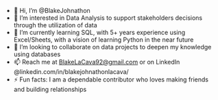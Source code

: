 - 👋 Hi, I’m @BlakeJohnathon
- 👀 I’m interested in Data Analysis to support stakeholders decisions through the utilization of data
- 🌱 I’m currently learning SQL, with 5+ years experience using Excel/Sheets, with a vision of learning Python in the near future
- 💞️ I’m looking to collaborate on data projects to deepen my knowledge using databases
- 📫 Reach me at BlakeLaCava92@gmail.com or on LinkedIn @linkedin.com/in/blakejohnathonlacava/
- ⚡ Fun facts: I am a dependable contributor who loves making friends and building relationships

<!---
BlakeJohnathon/BlakeJohnathon is a ✨ special ✨ repository because its `README.md` (this file) appears on your GitHub profile.
You can click the Preview link to take a look at your changes.
--->
